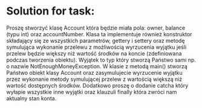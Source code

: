 # Solution for task:

Proszę stworzyć klasę Account która będzie miała pola: owner, balance (typu int) oraz
accountNumber.
Klasa ta implementuje również konstruktor składający się ze wszystkich parametrów,
gettery i settery oraz metodę symulująca wykonanie przelewu z możliwością
wyrzucenia wyjątku jeśli przelew będzie większy niż wartość środków na koncie
(zdefiniowana podczas tworzenia obiektu).
Wyjątek to typ który stworzą Państwo sami np. o nazwie NotEnoughMoneyException.
W klasie z metodą main() stworzą Państwo obiekt klasy Account oraz zasymulujecie
wyrzucenie wyjątku przez wykonanie metody symulującej przelew z wartością większą
niż wartość dostępnych środków. Dodatkowo proszę o dodanie catcha który wyłapie
wszystkie inne wyjątki oraz klauzuli finally która zwróci nam aktualny stan konta.